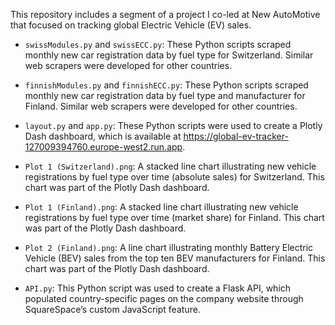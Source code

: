 This repository includes a segment of a project I co-led at New AutoMotive that focused on tracking global Electric Vehicle (EV) sales.

* `swissModules.py` and `swissECC.py`: These Python scripts scraped monthly new car registration data by fuel type for Switzerland. Similar web scrapers were developed for other countries.

* `finnishModules.py` and `finnishECC.py`: These Python scripts scraped monthly new car registration data by fuel type and manufacturer for Finland. Similar web scrapers were developed for other countries.

* `layout.py` and `app.py`: These Python scripts were used to create a Plotly Dash dashboard, which is available at https://global-ev-tracker-127009394760.europe-west2.run.app. 

* `Plot 1 (Switzerland).png`: A stacked line chart illustrating new vehicle registrations by fuel type over time (absolute sales) for Switzerland. This chart was part of the Plotly Dash dashboard.

* `Plot 1 (Finland).png`: A stacked line chart illustrating new vehicle registrations by fuel type over time (market share) for Finland. This chart was part of the Plotly Dash dashboard.

* `Plot 2 (Finland).png`: A line chart illustrating monthly Battery Electric Vehicle (BEV) sales from the top ten BEV manufacturers for Finland. This chart was part of the Plotly Dash dashboard.

* `API.py`: This Python script was used to create a Flask API, which populated country-specific pages on the company website through SquareSpace’s custom JavaScript feature.
